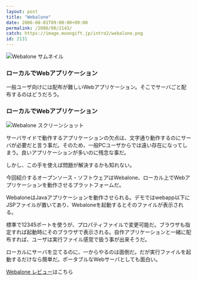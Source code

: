 ```yaml
---
layout: post
title: "Webalone"
date: 2006-08-01T09:00:00+09:00
permalink: /2006/08/2143/
catch: https://image.moongift.jp/intro2/webalone.png
id: 2131
---
```

 ![Webalone サムネイル](https://image.moongift.jp/intro2/webalone.t.png "Webalone サムネイル")
  

### ローカルでWebアプリケーション
  
一般ユーザ向けには配布が難しいWebアプリケーション。そこでサーバごと配布するのはどうだろう。  
<!--more-->  

### ローカルでWebアプリケーション
  

![Webalone スクリーンショット](https://image.moongift.jp/intro2/webalone.png "Webalone スクリーンショット")

  

サーバサイドで動作するアプリケーションの欠点は、文字通り動作するのにサーバが必要だと言う事だ。そのため、一般PCユーザからでは遠い存在になってしまう。良いアプリケーションが多いのに残念な事だ。

  

しかし、この手を使えば問題が解決するかも知れない。

  

今回紹介するオープンソース・ソフトウェアはWebalone、ローカル上でWebアプリケーションを動作させるプラットフォームだ。

  

WebaloneはJavaアプリケーションを動作させられる。デモではwebapp以下にJSPファイルが置いてあり、Webaloneを起動するとそのファイルが表示される。

  

標準で12345ポートを使うが、プロパティファイルで変更可能だ。ブラウザも指定すれば起動時にそのブラウザで表示される。自作アプリケーションと一緒に配布すれば、ユーザは実行ファイル感覚で扱う事が出来そうだ。

  

ローカルにサーバを立てるのに、一からやるのは面倒だ。だが実行ファイルを起動するだけなら簡単だ。ポータブルなWebサーバとしても面白い。

  

[Webalone レビュー](http://oss.moongift.jp/review/i-2147.html)はこちら

